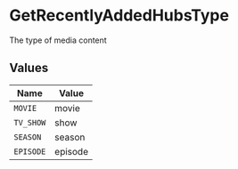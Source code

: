 # GetRecentlyAddedHubsType

The type of media content



## Values

| Name      | Value     |
| --------- | --------- |
| `MOVIE`   | movie     |
| `TV_SHOW` | show      |
| `SEASON`  | season    |
| `EPISODE` | episode   |